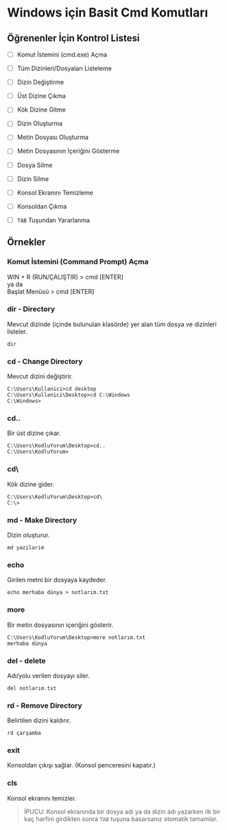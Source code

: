 # Windows için Basit Cmd Komutları

## Öğrenenler İçin Kontrol Listesi  

- [ ] Komut İstemini (cmd.exe) Açma
- [ ] Tüm Dizinleri/Dosyaları Listeleme
- [ ] Dizin Değiştirme
- [ ] Üst Dizine Çıkma
- [ ] Kök Dizine Gitme
- [ ] Dizin Oluşturma
- [ ] Metin Dosyası Oluşturma
- [ ] Metin Dosyasının İçeriğini Gösterme
- [ ] Dosya Silme
- [ ] Dizin Silme
- [ ] Konsol Ekranını Temizleme
- [ ] Konsoldan Çıkma
- [ ] ```TAB``` Tuşundan Yararlanma


## Örnekler
### Komut İstemini (Command Prompt) Açma
WIN + R (RUN/ÇALIŞTIR) > cmd [ENTER]\
ya da\
Başlat Menüsü > cmd [ENTER]

### dir - Directory
Mevcut dizinde (içinde bulunulan klasörde) yer alan tüm dosya ve dizinleri listeler.
```
dir
```

### cd - Change Directory
Mevcut dizini değiştirir.
```
C:\Users\Kullanici>cd desktop
C:\Users\Kullanici\Desktop>cd C:\Windows
C:\Windows>
```

### cd..
Bir üst dizine çıkar.
```
C:\Users\KodluYorum\Desktop>cd..
C:\Users\KodluYorum>
```

### cd\
Kök dizine gider.
```
C:\Users\KodluYorum\Desktop>cd\
C:\>
```

### md - Make Directory
Dizin oluşturur.
```
md yazilarim
```

### echo
Girilen metni bir dosyaya kaydeder.
```
echo merhaba dünya > notlarım.txt
```

### more
Bir metin dosyasının içeriğini gösterir.
```
C:\Users\KodluYorum\Desktop>more notlarım.txt
merhaba dünya
```

### del - delete
Adı/yolu verilen dosyayı siler.
```
del notlarım.txt
```

### rd - Remove Directory
Belirtilen dizini kaldırır.
```
rd çarşamba
```

### exit
Konsoldan çıkışı sağlar. (Konsol penceresini kapatır.)


### cls 
Konsol ekranını temizler.

> İPUCU: Konsol ekranında bir dosya adı ya da dizin adı yazarken ilk bir kaç harfini girdikten sonra ```TAB``` tuşuna basarsanız otomatik tamamlar.